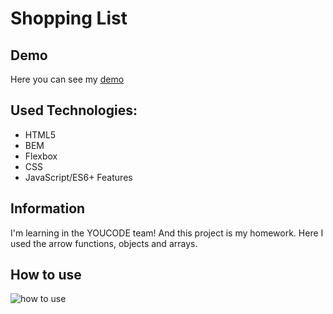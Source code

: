 # Shopping List
## Demo
Here you can see my [demo](https://vov4ukz53.github.io/shopping-list&target=_blank)
## Used Technologies:
- HTML5
- BEM
- Flexbox
- CSS
- JavaScript/ES6+ Features
## Information
I'm learning in the YOUCODE team! And this project is my homework. Here I used the arrow functions, objects and arrays.
## How to use
![how to use](https://i.ibb.co/MGrCVvW/Lista-zakupow.gif)
